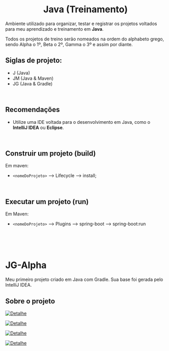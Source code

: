 <h1 style="text-align:center"> 
    Java (Treinamento)
</h1>

Ambiente utilizado para organizar, testar e registrar os projetos voltados para meu aprendizado e treinamento em **Java**.

Todos os projetos de treino serão nomeados na ordem do alphabeto grego, sendo Alpha o 1º, Beta o 2º, Gamma o 3º e assim por diante.

## Siglas de projeto:
-   J (Java)
-   JM (Java & Maven)
-   JG (Java & Gradle)

<br>

## Recomendações
-   Utilize uma IDE voltada para o desenvolvimento em Java, como o **IntelliJ IDEA** ou **Eclipse**.

<br>

## Construir um projeto (build)

Em maven:
-   `<nomeDoProjeto>` --> Lifecycle --> install;

<br>

## Executar um projeto (run)
Em Maven:
-   `<nomeDoProjeto>` --> Plugins --> spring-boot --> spring-boot:run

<br>

<br>
<br>

# JG-Alpha
Meu primeiro projeto criado em Java com Gradle. Sua base foi gerada pelo IntelliJ IDEA.

## Sobre o projeto
[![Detalhe](https://img.shields.io/badge/Linguagem-Java_11.0.11-9b0e03.svg)](https://shields.io/)

[![Detalhe](https://img.shields.io/badge/Projeto-Gradle_Project-335599.svg)](https://shields.io/)

[![Detalhe](https://img.shields.io/badge/Group-com\.rodrigofentanes-006c67.svg)](https://shields.io/)

[![Detalhe](https://img.shields.io/badge/Dependências-|_-f9c067.svg)](https://shields.io/)

<br>
<br>